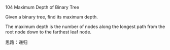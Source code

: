 104 Maximum Depth of Binary Tree

Given a binary tree, find its maximum depth.

The maximum depth is the number of nodes along the longest path from the root node down to the farthest leaf node.

思路：递归